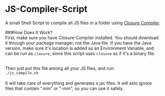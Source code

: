 # JS-Compiler-Script<br>
A small Shell Script to compile all JS files in a folder using <a href="https://developers.google.com/closure/compiler/" target="_blank">Closure Compiler</a>.

###How Does It Work?<br>
First, make sure you have Closure Compiler installed. You should download it through your package manager, not the Java file. If you have the Java version, make sure it's location is added as an Environment Variable, and can be run as <code>closure</code>, since this script uses <code>closure</code> as if it's a binary file.<br><br>

Then just put this file among all your JS files, and run:<br>
<code>./js_compile.sh</code><br><br>
It will take care of everything and generates x.jsc files.
It will aslo ignore files that contain ".min" or "-min", so you can use it safely.

